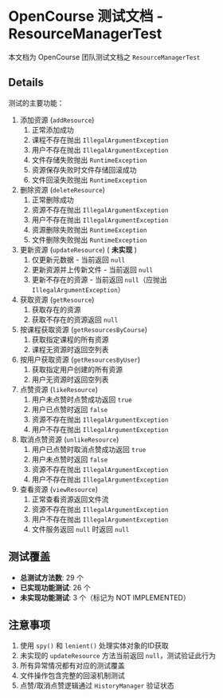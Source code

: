 # OpenCourse 测试文档 - ResourceManagerTest

本文档为 OpenCourse 团队测试文档之 `ResourceManagerTest`

## Details

测试的主要功能：

1. 添加资源 (`addResource`)
   1. 正常添加成功
   2. 课程不存在抛出 `IllegalArgumentException`
   3. 用户不存在抛出 `IllegalArgumentException`
   4. 文件存储失败抛出 `RuntimeException`
   5. 资源保存失败时文件存储回滚成功
   6. 文件回滚失败抛出 `RuntimeException`
2. 删除资源 (`deleteResource`)
   1. 正常删除成功
   2. 资源不存在抛出 `IllegalArgumentException`
   3.  用户不存在抛出 `IllegalArgumentException`
   4.  资源删除失败抛出 `RuntimeException`
   5.  文件删除失败抛出 `RuntimeException`
3. 更新资源 (`updateResource`) ( **未实现** )
   1. 仅更新元数据 - 当前返回 `null`
   2. 更新资源并上传新文件 - 当前返回 `null`
   3. 更新不存在的资源 - 当前返回 `null`（应抛出 `IllegalArgumentException`）
4. 获取资源 (`getResource`)
   1. 获取存在的资源
   2. 获取不存在的资源返回 `null`
5. 按课程获取资源 (`getResourcesByCourse`)
   1. 获取指定课程的所有资源
   2. 课程无资源时返回空列表
6. 按用户获取资源 (`getResourcesByUser`)
   1. 获取指定用户创建的所有资源
   2. 用户无资源时返回空列表
7. 点赞资源 (`likeResource`)
   1. 用户未点赞时点赞成功返回 `true`
   2. 用户已点赞时返回 `false`
   3. 资源不存在抛出 `IllegalArgumentException`
   4. 用户不存在抛出 `IllegalArgumentException`
8. 取消点赞资源 (`unlikeResource`)
   1. 用户已点赞时取消点赞成功返回 `true`
   2. 用户未点赞时返回 `false`
   3. 资源不存在抛出 `IllegalArgumentException`
   4. 用户不存在抛出 `IllegalArgumentException`
9. 查看资源 (`viewResource`)
   1. 正常查看资源返回文件流
   2. 资源不存在抛出 `IllegalArgumentException`
   3. 用户不存在抛出 `IllegalArgumentException`
   4. 文件服务返回 `null` 时返回 `null`

## 测试覆盖

- **总测试方法数**: 29 个
- **已实现功能测试**: 26 个
- **未实现功能测试**: 3 个（标记为 NOT IMPLEMENTED）

## 注意事项

1. 使用 `spy()` 和 `lenient()` 处理实体对象的ID获取
2. 未实现的 `updateResource` 方法当前返回 `null`，测试验证此行为
3. 所有异常情况都有对应的测试覆盖
4. 文件操作包含完整的回滚机制测试
5. 点赞/取消点赞逻辑通过 `HistoryManager` 验证状态
